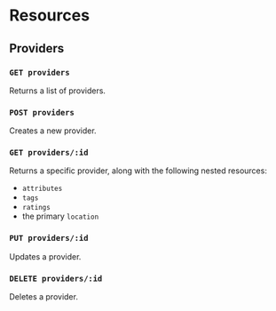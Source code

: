 # Resources

## Providers

### `GET providers`

Returns a list of providers.

### `POST providers`

Creates a new provider.

### `GET providers/:id`

Returns a specific provider, along with the following nested resources:

- `attributes`
- `tags`
- `ratings`
- the primary `location`

### `PUT providers/:id`

Updates a provider.

### `DELETE providers/:id`

Deletes a provider.
